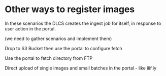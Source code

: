 # Other ways to register images

In these scenarios the DLCS creates the ingest job for itself, in response to user action in the portal.

(we need to gather scenarios and implement them)

Drop to S3 Bucket then use the portal to configure fetch

Use the portal to fetch directory from FTP

Direct upload of single images and small batches in the portal - like iiif.ly

